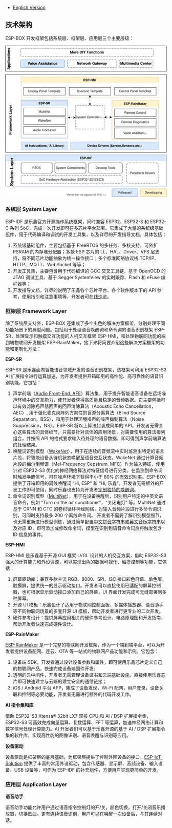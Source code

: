 * [English Version](./technical_architecture.md)

## 技术架构

ESP-BOX 开发框架包括系统层、框架层、应用层三个主要层级：

   <div align="center">
   <img src="esp-box-tech-architecture.svg">
   </div>

### 系统层 System Layer

ESP-IDF 是乐鑫官方开源操作系统框架，同时兼容 ESP32、ESP32-S 和 ESP32-C 系列 SoC，完成一次开发即可在多芯片平台部署。它集成了大量的系统级基础组件，用于代码编译和调试的开发工具集，以及详尽的开发指导文档，具体包括：
1. 系统级基础组件，主要包括基于 FreeRTOS 的多任务、多核支持，可外扩 PSRAM 的内存堆分配器；多款 ESP 芯片的 LL、HAL、Driver、VFS 层支持，将不同芯片功能抽象为统一操作接口；多个标准网络协议栈 TCP/IP、HTTP、MQTT、WebSocket 等等；
2. 开发工具集，主要包含用于代码编译的 GCC 交叉工具链、基于 OpenOCD 的 JTAG 调试工具、基于 Segger SystemView 的实时跟踪、Flash 和 eFuse 编程器等；
3. 开发指导文档，详尽的说明了乐鑫各个芯片平台、各个软件版本下的 API 参考，使用指引和注意事项等，开发者可[在线浏览](https://docs.espressif.com/projects/esp-idf/en/latest/esp32/get-started/)。

### 框架层 Framework Layer

除了系统层支持外，ESP-BOX 还集成了多个出色的解决方案框架，分别处理不同功能场景下的典型问题。包括用于处理语音唤醒词和命令词的语音识别框架 ESP-SR，处理显示和触摸交互功能的人机交互框架 ESP-HMI，和处理物联网功能的端到端物联网开发框架 ESP-RainMaker，接下来将简要介绍这些解决方案框架的功能和定制化方法：

**ESP-SR**

ESP-SR 是乐鑫面向智能语音领域开发的语音识别框架，该框架可利用 ESP32-S3 AI 扩展指令进行运算加速，为开发者提供开箱即用的高性能、高可靠性的语音识别功能，它包括：

1. 声学前端（[Audio Front-End, AFE](https://github.com/espressif/esp-sr/tree/3ce34fe340af15e3bfb354c21c1ec2e6e31a37e8/docs/acoustic_algorithm)）算法集，用于提升智能语音设备在远场噪声环境中的交互能力，使开发者获得高质量且稳定的音频数据。它主要包括可以有效滤除扬声器回声的回声消除算法（Acoustic Echo Cancellation，AEC）, 用于强化麦克风阵列方向性的盲源分离算法（Blind Source Separation，BSS），和用于处理环境噪声的噪声抑制算法（Noise Suppression，NS）。ESP-SR 将以上算法封装成简单的 API，开发者无需关心这些算法的具体细节，只需要针对具体的应用场景，对需要使用的算法排列组合，并按照 API 的格式要求输入待处理的语音数据，即可得到声学前端算法的处理结果。
2. 唤醒词识别模型（[WakeNet](https://github.com/espressif/esp-sr/tree/3ce34fe340af15e3bfb354c21c1ec2e6e31a37e8/docs/wake_word_engine/README.md)），用于在连续的音频流中实时监测出特定的语言片段，将智能设备从待机状态唤醒至语音交互状态。WakeNet 通过计算音频片段的梅尔倒频谱（Mel-Frequency Cepstrum, MFC）作为输入特征，使用针对 ESP32-S3 优化的神经网络算法对特征信号进行分类，在监测到命令词时触发唤醒信号，可在噪声环境下获得不小于 80% 的[有效识别率](https://github.com/espressif/esp-sr/tree/3ce34fe340af15e3bfb354c21c1ec2e6e31a37e8/docs/wake_word_engine/README.md#performance-test)。ESP-BOX 提供了开箱即用的离线唤醒词 “Hi, ESP” 和 “Hi, 乐鑫”，开发者无需额外的开发工作即可使用，同时乐鑫也支持为开发者[定制独特的唤醒词](https://github.com/espressif/esp-sr/tree/3ce34fe340af15e3bfb354c21c1ec2e6e31a37e8/docs/wake_word_engine/ESP_Wake_Words_Customization.md)。
3. 命令词识别模型（[MultiNet](https://github.com/espressif/esp-sr/tree/3ce34fe340af15e3bfb354c21c1ec2e6e31a37e8/docs/speech_command_recognition/README.md)），用于在设备唤醒后，识别用户特定的中英文语音命令，例如 “Turn on the air conditioner”，“关闭电灯” 等。MultiNet 通过基于 CRNN 和 CTC 的卷积循环神经网络，对输入音频片段进行多命令词识别，可同时支持最多 200 个离线命令词。 开发者不需要了解识别模型细节，也无需重新进行模型训练，通过简单配置[中文拼音字符串](https://github.com/espressif/esp-sr/tree/3ce34fe340af15e3bfb354c21c1ec2e6e31a37e8/docs/speech_command_recognition/README.md#modify-speech-commands)或[英文音标字符串](https://github.com/espressif/esp-sr/tree/3ce34fe340af15e3bfb354c21c1ec2e6e31a37e8/docs/speech_command_recognition/README.md#modify-speech-commands)以及对应 ID，即可添加或修改命令词，模型在识别到语音命令词后将触发包含 ID 信息的事件。

**ESP-HMI**

ESP-HMI 是乐鑫基于开源 GUI 框架 LVGL 设计的人机交互方案，借助 ESP32-S3 强大的计算能力和外设资源，可以实现出色的数据可视化、触摸控制等功能，它包括：
1. 屏幕驱动库：兼容多款主流 RGB、8080、SPI、I2C 接口彩色屏幕、单色屏、触摸屏，提供统一的显示驱动接口。开发者可以直接使用已适配的屏幕控制器，也可根据显示驱动接口添加自己的屏幕，UI 界面开发完成可无缝部署到多种屏幕。
2. 开源 UI 模板：乐鑫设计了适用于物联网控制面板、多媒体播放器、语音助手等不同物联网场景的多套开源 UI 模板，帮助开发者进行更专业的二次开发。
3. 硬件参考设计：提供屏幕应用相关的硬件参考设计、电路原理图和开发指南，帮助开发者快速完成硬件设计。

**ESP-RainMaker**

[ESP-RainMaker](https://rainmaker.espressif.com/docs/get-started.html) 是一个完整的物联网开发框架，作为一个端到端平台，可以为开发者提供设备配网、连云、OTA 等一站式的物联网产品功能和示例。它包含：
1. 设备端 SDK，开发者通过设计设备参数和属性，即可使用乐鑫芯片定义自己的物联网产品，快速完成设备端固件开发;
2. 透明的云中间件，开发者无需管理设备证书和云端基础设施，直接使用乐鑫芯片即可快速建立与云端的建立安全的通信链接；
3. iOS / Android 平台 APP，集成了设备发现，Wi-Fi 配网，用户登录，设备关联和控制等必要功能，开发者无需进行额外的代码开发工作。

**AI 指令集和库**

借助 ESP32-S3 Xtensa® 32­bit LX7 双核 CPU 和 AI / DSP 扩展指令集，ESP32-S3 可高效完成向量运算、复数运算、FFT 等运算，加速神经网络计算和数字信号处理计算能力。AI 开发者们可以基于乐鑫开源的基于 AI / DSP 扩展指令集的软件库，实现高性能的图像识别、语音唤醒与识别等应用。

**设备驱动**

设备驱动是框架层的底层基础，为框架层提供了控制外围设备的接口。[ESP-IoT-Solution](https://github.com/espressif/esp-iot-solution) 提供了丰富的常用外设驱动，包含传感器、显示屏、音频设备、输入设备、USB 设备等，可作为 ESP-IDF 的补充组件，方便用户实现更简单的开发。

### 应用层 Application Layer

**语音助手**

语音助手功能允许用户通过语音指令控制灯的开/关，颜色切换，打开/关闭音乐播放器，切换歌曲。更有连续语音识别，用户可以在唤醒一次设备后，与其连续对话。